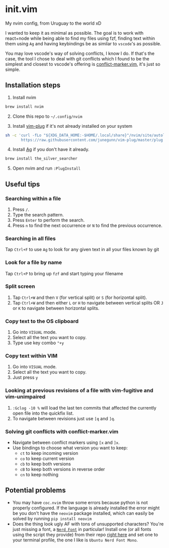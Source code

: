 # init.vim

My nvim config, from Uruguay to the world xD

I wanted to keep it as minimal as possible. The goal is to work with react+node while being able to find my files using fzf, finding text within them using `Ag` and having keybindings be as similar to `vscode`'s as possible.

You may love vscode's way of solving conflicts, I know I do. If that's the case, the tool I chose to deal with git conflicts which I found to be the simplest and closest to vscode's offering is [conflict-marker.vim](https://github.com/rhysd/conflict-marker.vim), it's just so simple.

## Installation steps

1. Install nvim

```zsh
brew install nvim
```

2. Clone this repo to `~/.config/nvim`

3. Install [vim-plug](https://github.com/junegunn/vim-plug) if it's not already installed on your system

```zsh
sh -c 'curl -fLo "${XDG_DATA_HOME:-$HOME/.local/share}"/nvim/site/autoload/plug.vim --create-dirs \
       https://raw.githubusercontent.com/junegunn/vim-plug/master/plug.vim'
```

4. Install [Ag](https://github.com/ggreer/the_silver_searcher) if you don't have it already.

```zsh
brew install the_silver_searcher
```

5. Open nvim and run `:PlugInstall`

## Useful tips

### Searching within a file

1. Press `/`.
2. Type the search pattern.
3. Press `Enter` to perform the search.
4. Press `n` to find the next occurrence or `N` to find the previous occurrence.

### Searching in all files

Tap `Ctrl+F` to use `Ag` to look for any given text in all your files known by git

### Look for a file by name

Tap `Ctrl+P` to bring up `fzf` and start typing your filename

### Split screen

1. Tap `Ctrl+W` and then `V` (for vertical split) or `S` (for horizontal split).
2. Tap `Ctrl+W` and then either `L` or `H` to navigate between vertical splits OR `J` or `K` to navigate between horizontal splits.

### Copy text to the OS clipboard

1. Go into `VISUAL` mode.
2. Select all the text you want to copy.
3. Type use key combo `"+y`

### Copy text within VIM

1. Go into `VISUAL` mode.
2. Select all the text you want to copy.
3. Just press `y`

### Looking at previous revisions of a file with vim-fugitive and vim-unimpaired

1. `:Gclog -10 %` will load the last ten commits that affected the currently open file into the quickfix list.
2. To navigate between revisions just use `[q` and `]q`.

### Solving git conflicts with conflict-marker.vim

- Navigate between conflict markers using `[x` and `]x`.
- Use bindings to choose what version you want to keep:
  - `ct` to keep incoming version
  - `co` to keep current version
  - `cb` to keep both versions
  - `cB` to keep both versions in reverse order
  - `cn` to keep nothing

## Potential problems

- You may have `coc.nvim` throw some errors because python is not properly configured. If the language is already installed the error might be you don't have the `neovim` package installed, which can easily be solved by running `pip install neovim`
- Does the thing look ugly AF with tons of unsupported characters? You're just missing a font, a [`Nerd Font`](https://www.nerdfonts.com/) in particular! Install one (or all fonts using the script they provide) from their repo [right here](https://github.com/ryanoasis/nerd-fonts) and set one to your terminal profile, the one I like is `Ubuntu Nerd Font Mono`.
